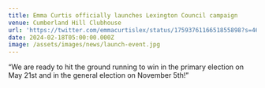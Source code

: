 ```yaml
---
title: Emma Curtis officially launches Lexington Council campaign
venue: Cumberland Hill Clubhouse
url: 'https://twitter.com/emmacurtislex/status/1759376116651855898?s=46'
date: 2024-02-18T05:00:00.000Z
image: /assets/images/news/launch-event.jpg
---
```


“We are ready to hit the ground running to win in the primary election on May 21st and in the general election on November 5th!”
